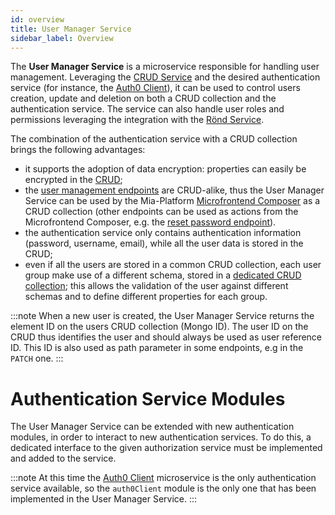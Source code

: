 ```yaml
---
id: overview
title: User Manager Service
sidebar_label: Overview
---
```


<!--
WARNING: this file was automatically generated by Mia-Platform Doc Aggregator.
DO NOT MODIFY IT BY HAND.
Instead, modify the source file and run the aggregator to regenerate this file.
-->

The **User Manager Service** is a microservice responsible for handling user management.
Leveraging the [CRUD Service](../../runtime_suite/crud-service/overview_and_usage) and the desired authentication service
(for instance, the [Auth0 Client](../../runtime_suite/auth0-client/overview_and_usage)),
it can be used to control users creation, update and deletion on both a CRUD collection and the authentication service.
The service can also handle user roles and permissions leveraging the integration with the [Rönd Service](https://rond-authz.io/docs/getting-started).

The combination of the authentication service with a CRUD collection brings the following advantages:
- it supports the adoption of data encryption: properties can easily be encrypted in the [CRUD](../../runtime_suite/crud-service/encryption_configuration);
- the [user management endpoints](./30_usage.md#User-Management) are CRUD-alike, thus the User Manager Service can be used by the Mia-Platform [Microfrontend Composer](../../microfrontend-composer/overview)
  as a CRUD collection (other endpoints can be used as actions from the Microfrontend Composer, e.g. the [reset password endpoint](./30_usage.md#POST-/users/change-password)).
- the authentication service only contains authentication information (password, username, email), while all the user data is stored in the CRUD;
- even if all the users are stored in a common CRUD collection, each user group make use of a different schema, stored in a
  [dedicated CRUD collection](./20_configuration.md#User-Manager-Configuration-CRUD-collection);
  this allows the validation of the user against different schemas and to define different properties for each group.

:::note
When a new user is created, the User Manager Service returns the element ID on the users CRUD collection (Mongo ID).
The user ID on the CRUD thus identifies the user and should always be used as user reference ID.
This ID is also used as path parameter in some endpoints, e.g in the `PATCH` one.
:::

# Authentication Service Modules

The User Manager Service can be extended with new authentication modules, in order to interact to new authentication services.
To do this, a dedicated interface to the given authorization service must be implemented and added to the service.

:::note
At this time the [Auth0 Client](../../runtime_suite/auth0-client/overview_and_usage) microservice is the only authentication service available,
so the `auth0Client` module is the only one that has been implemented in the User Manager Service.
:::
